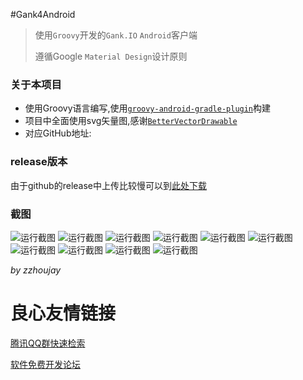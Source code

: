 #Gank4Android

> 使用`Groovy`开发的`Gank.IO` `Android`客户端
>
> 遵循Google `Material Design`设计原则

### 关于本项目

* 使用Groovy语言编写,使用[`groovy-android-gradle-plugin`](https://github.com/groovy/groovy-android-gradle-plugin)构建
* 项目中全面使用svg矢量图,感谢[`BetterVectorDrawable`](https://github.com/a-student/BetterVectorDrawable)
* 对应GitHub地址: 

### release版本

由于github的release中上传比较慢可以到[此处下载](http://www.pgyer.com/gank4android)

### 截图
![运行截图](http://git.oschina.net/uploads/images/2015/0929/220758_085c1eb1_141009.jpeg "运行截图")
![运行截图](http://git.oschina.net/uploads/images/2015/0929/220831_147fc0c6_141009.jpeg "运行截图")
![运行截图](http://git.oschina.net/uploads/images/2015/0929/220846_6352f286_141009.jpeg "运行截图")
![运行截图](http://git.oschina.net/uploads/images/2015/0929/220909_17bb9a0e_141009.jpeg "运行截图")
![运行截图](http://git.oschina.net/uploads/images/2015/0929/220925_e86328e7_141009.jpeg "运行截图")
![运行截图](http://git.oschina.net/uploads/images/2015/0929/220933_ca9446c7_141009.jpeg "运行截图")
![运行截图](http://git.oschina.net/uploads/images/2015/0929/220940_187a5e9b_141009.jpeg "运行截图")
![运行截图](http://git.oschina.net/uploads/images/2015/0929/220953_e16a8999_141009.jpeg "运行截图")
![运行截图](http://git.oschina.net/uploads/images/2015/0929/220959_513cdc48_141009.jpeg "运行截图")
![运行截图](http://git.oschina.net/uploads/images/2015/0929/221006_39429de7_141009.jpeg "运行截图")

_by zzhoujay_


 # 良心友情链接

[腾讯QQ群快速检索](http://u.720life.cn/s/8cf73f7c)

[软件免费开发论坛](http://u.720life.cn/s/bbb01dc0)